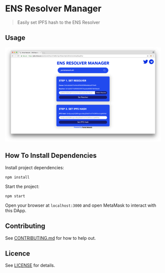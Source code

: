 # ENS Resolver Manager

> Easily set IPFS hash to the ENS Resolver

## Usage

![Interface](./assets/interface.png)

## How To Install Dependencies

Install project dependencies:
```
npm install
```

Start the project:
```
npm start
```
Open your browser at `localhost:3000` and open MetaMask to interact with this DApp.

## Contributing
See [CONTRIBUTING.md](./CONTRIBUTING.md) for how to help out.

## Licence
See [LICENSE](./LICENSE) for details.
